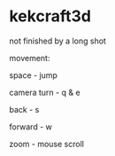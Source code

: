 # kekcraft3d
not finished by a long shot

movement:

space - jump

camera turn - q & e

back - s

forward - w
 
zoom - mouse scroll
